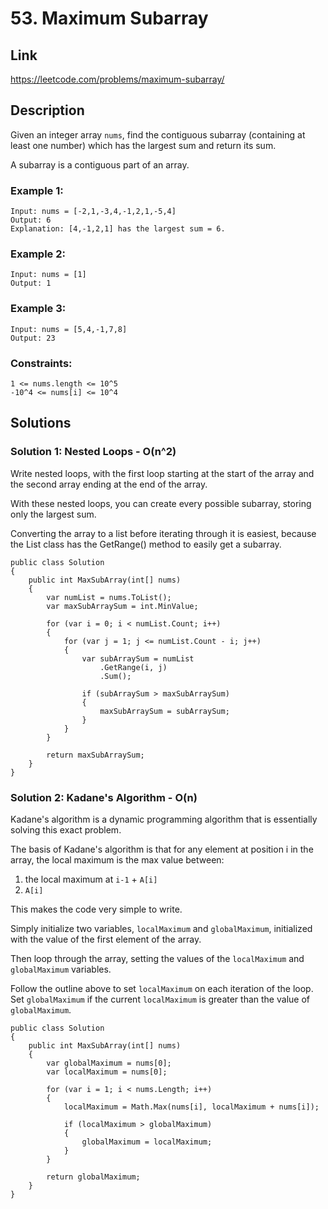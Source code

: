 # 53. Maximum Subarray

## Link
https://leetcode.com/problems/maximum-subarray/

## Description

Given an integer array `nums`, find the contiguous subarray (containing at least one number) which has the largest sum and return its sum.

A subarray is a contiguous part of an array.

### Example 1:
```
Input: nums = [-2,1,-3,4,-1,2,1,-5,4]
Output: 6
Explanation: [4,-1,2,1] has the largest sum = 6.
```

### Example 2:
```
Input: nums = [1]
Output: 1
```

### Example 3:
```
Input: nums = [5,4,-1,7,8]
Output: 23
```
 
### Constraints:
```
1 <= nums.length <= 10^5
-10^4 <= nums[i] <= 10^4
```

## Solutions

### Solution 1: Nested Loops - O(n^2)

Write nested loops, with the first loop starting at the start of the array and the second array ending at the end of the array.

With these nested loops, you can create every possible subarray, storing only the largest sum.

Converting the array to a list before iterating through it is easiest, because the List class has the GetRange() method to easily get a subarray. 

```
public class Solution 
{
    public int MaxSubArray(int[] nums) 
    {
        var numList = nums.ToList();
        var maxSubArraySum = int.MinValue;

        for (var i = 0; i < numList.Count; i++)
        {
            for (var j = 1; j <= numList.Count - i; j++)
            {
                var subArraySum = numList
                    .GetRange(i, j)
                    .Sum();

                if (subArraySum > maxSubArraySum)
                {
                    maxSubArraySum = subArraySum;
                }
            }
        }

        return maxSubArraySum;
    }
}
```

### Solution 2: Kadane's Algorithm - O(n)

Kadane's algorithm is a dynamic programming algorithm that is essentially solving this exact problem.

The basis of Kadane's algorithm is that for any element at position i in the array, the local maximum is the max value between:
1. the local maximum at `i-1` + `A[i]`
2. `A[i]`

This makes the code very simple to write.

Simply initialize two variables, `localMaximum` and `globalMaximum`, initialized with the value of the first element of the array.

Then loop through the array, setting the values of the `localMaximum` and `globalMaximum` variables.

Follow the outline above to set `localMaximum` on each iteration of the loop. Set `globalMaximum` if the current `localMaximum` is greater than the value of `globalMaximum`.

```
public class Solution 
{
    public int MaxSubArray(int[] nums) 
    {
        var globalMaximum = nums[0];
        var localMaximum = nums[0];

        for (var i = 1; i < nums.Length; i++)
        {
            localMaximum = Math.Max(nums[i], localMaximum + nums[i]);

            if (localMaximum > globalMaximum)
            {
                globalMaximum = localMaximum;
            }
        }

        return globalMaximum;
    }
}
```
